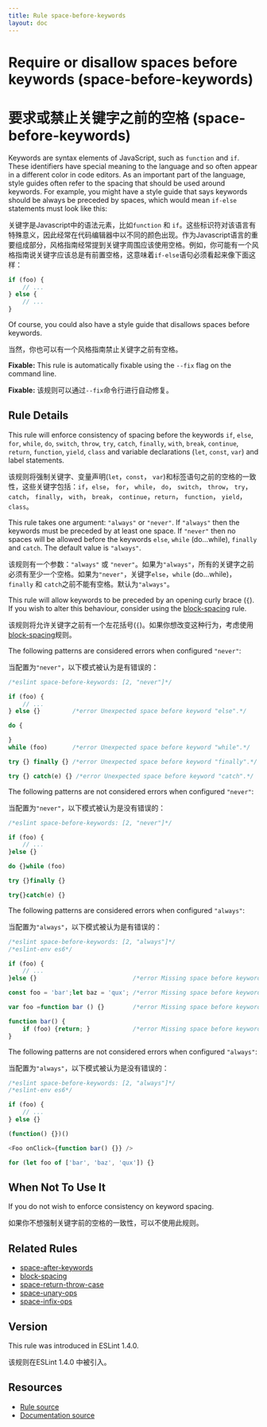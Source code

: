 ```yaml
---
title: Rule space-before-keywords
layout: doc
---
```

<!-- Note: No pull requests accepted for this file. See README.md in the root directory for details. -->
# Require or disallow spaces before keywords (space-before-keywords)

# 要求或禁止关键字之前的空格 (space-before-keywords)

Keywords are syntax elements of JavaScript, such as `function` and `if`. These identifiers have special meaning to the language and so often appear in a different color in code editors. As an important part of the language, style guides often refer to the spacing that should be used around keywords. For example, you might have a style guide that says keywords should be always be preceded by spaces, which would mean `if-else` statements must look like this:

关键字是Javascript中的语法元素，比如`function` 和 `if`。这些标识符对该语言有特殊意义，因此经常在代码编辑器中以不同的颜色出现。作为Javascript语言的重要组成部分，风格指南经常提到关键字周围应该使用空格。例如，你可能有一个风格指南说关键字应该总是有前置空格，这意味着`if-else`语句必须看起来像下面这样：

```js
if (foo) {
    // ...
} else {
    // ...
}
```

Of course, you could also have a style guide that disallows spaces before keywords.

当然，你也可以有一个风格指南禁止关键字之前有空格。

**Fixable:** This rule is automatically fixable using the `--fix` flag on the command line.

**Fixable:** 该规则可以通过`--fix`命令行进行自动修复。

## Rule Details

This rule will enforce consistency of spacing before the keywords `if`, `else`, `for`,
`while`, `do`, `switch`, `throw`, `try`, `catch`, `finally`, `with`, `break`, `continue`,
`return`, `function`, `yield`, `class` and variable declarations (`let`, `const`, `var`)
and label statements.

该规则将强制关键字、变量声明(`let`，`const`， `var`)和标签语句之前的空格的一致性，这些关键字包括：`if`，`else`， `for`， `while`， `do`， `switch`， `throw`， `try`， `catch`， `finally`， `with`， `break`， `continue`，`return`， `function`， `yield`， `class`。

This rule takes one argument: `"always"` or `"never"`. If `"always"` then the keywords
must be preceded by at least one space. If `"never"` then no spaces will be allowed before
the keywords `else`, `while` (do...while), `finally` and `catch`. The default value is `"always"`.

该规则有一个参数：`"always"` 或 `"never"`。如果为`"always"`，所有的关键字之前必须有至少一个空格。如果为`"never"`，关键字`else`，`while` (do...while)，`finally` 和 `catch`之前不能有空格。默认为`"always"`。

This rule will allow keywords to be preceded by an opening curly brace (`{`). If you wish to alter
this behaviour, consider using the [block-spacing](block-spacing) rule.

该规则将允许关键字之前有一个左花括号(`{`)。如果你想改变这种行为，考虑使用 [block-spacing](block-spacing)规则。

The following patterns are considered errors when configured `"never"`:

当配置为`"never"`，以下模式被认为是有错误的：

```js
/*eslint space-before-keywords: [2, "never"]*/

if (foo) {
    // ...
} else {}         /*error Unexpected space before keyword "else".*/

do {

}
while (foo)       /*error Unexpected space before keyword "while".*/

try {} finally {} /*error Unexpected space before keyword "finally".*/

try {} catch(e) {} /*error Unexpected space before keyword "catch".*/
```

The following patterns are not considered errors when configured `"never"`:

当配置为`"never"`，以下模式被认为是没有错误的：

```js
/*eslint space-before-keywords: [2, "never"]*/

if (foo) {
    // ...
}else {}

do {}while (foo)

try {}finally {}

try{}catch(e) {}
```

The following patterns are considered errors when configured `"always"`:

当配置为`"always"`，以下模式被认为是有错误的：

```js
/*eslint space-before-keywords: [2, "always"]*/
/*eslint-env es6*/

if (foo) {
    // ...
}else {}                           /*error Missing space before keyword "else".*/

const foo = 'bar';let baz = 'qux'; /*error Missing space before keyword "let".*/

var foo =function bar () {}        /*error Missing space before keyword "function".*/

function bar() {
    if (foo) {return; }            /*error Missing space before keyword "return".*/
}
```

The following patterns are not considered errors when configured `"always"`:

当配置为`"always"`，以下模式被认为是没有错误的：

```js
/*eslint space-before-keywords: [2, "always"]*/
/*eslint-env es6*/

if (foo) {
    // ...
} else {}

(function() {})()

<Foo onClick={function bar() {}} />

for (let foo of ['bar', 'baz', 'qux']) {}
```

## When Not To Use It

If you do not wish to enforce consistency on keyword spacing.

如果你不想强制关键字前的空格的一致性，可以不使用此规则。

## Related Rules

* [space-after-keywords](space-after-keywords)
* [block-spacing](block-spacing)
* [space-return-throw-case](space-return-throw-case)
* [space-unary-ops](space-unary-ops)
* [space-infix-ops](space-infix-ops)

## Version

This rule was introduced in ESLint 1.4.0.

该规则在ESLint 1.4.0 中被引入。

## Resources

* [Rule source](https://github.com/eslint/eslint/tree/master/lib/rules/space-before-keywords.js)
* [Documentation source](https://github.com/eslint/eslint/tree/master/docs/rules/space-before-keywords.md)
